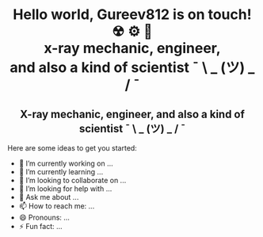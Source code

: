 <h1 align="center">Hello world, Gureev812 is on touch! ☢ ⚙ 🥼 <br />
      x-ray mechanic, engineer, <br /> and also a kind of scientist ¯ \ _ (ツ) _ / ¯</a> 

<h2 align="center">X-ray mechanic, engineer, and also a kind of scientist ¯ \ _ (ツ) _ / ¯ </h2>


Here are some ideas to get you started:

- 🔭 I’m currently working on ...
- 🌱 I’m currently learning ...
- 👯 I’m looking to collaborate on ...
- 🤔 I’m looking for help with ...
- 💬 Ask me about ...
- 📫 How to reach me: ...
- 😄 Pronouns: ...
- ⚡ Fun fact: ...

